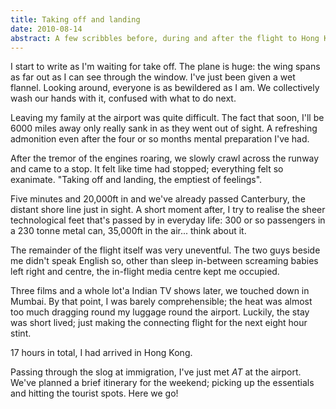 ```yaml
---
title: Taking off and landing
date: 2010-08-14
abstract: A few scribbles before, during and after the flight to Hong Kong
---
```


I start to write as I'm waiting for take off. The plane is huge: the wing spans
as far out as I can see through the window. I've just been given a wet flannel.
Looking around, everyone is as bewildered as I am. We collectively wash our
hands with it, confused with what to do next.

Leaving my family at the airport was quite difficult. The fact that soon, I'll
be 6000 miles away only really sank in as they went out of sight. A refreshing
admonition even after the four or so months mental preparation I've had.

After the tremor of the engines roaring, we slowly crawl across the runway and
came to a stop. It felt like time had stopped; everything felt so exanimate.
"Taking off and landing, the emptiest of feelings".

Five minutes and 20,000ft in and we've already passed Canterbury, the distant
shore line just in sight. A short moment after, I try to realise the sheer
technological feet that's passed by in everyday life: 300 or so passengers in a
230 tonne metal can, 35,000ft in the air... think about it.

The remainder of the flight itself was very uneventful. The two guys beside me
didn't speak English so, other than sleep in-between screaming babies left right
and centre, the in-flight media centre kept me occupied.

Three films and a whole lot'a Indian TV shows later, we touched down in Mumbai.
By that point, I was barely comprehensible; the heat was almost too much
dragging round my luggage round the airport. Luckily, the stay was short lived;
just making the connecting flight for the next eight hour stint.

17 hours in total, I had arrived in Hong Kong.

Passing through the slog at immigration, I've just met *AT* at the airport.
We've planned a brief itinerary for the weekend; picking up the essentials and
hitting the tourist spots. Here we go!
